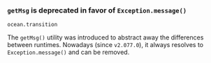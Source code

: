 ### `getMsg` is deprecated in favor of `Exception.message()`

`ocean.transition`

The `getMsg()` utility was introduced to abstract away the differences between runtimes.
Nowadays (since `v2.077.0`), it always resolves to `Exception.message()` and can be removed.
